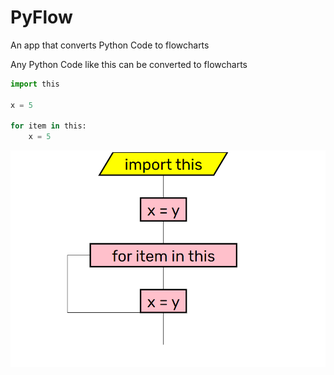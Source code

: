 # PyFlow
An app that converts Python Code to flowcharts

Any Python Code like this can be converted to flowcharts
```python
import this

x = 5

for item in this:
	x = 5
```


![Example](images/example.png)

